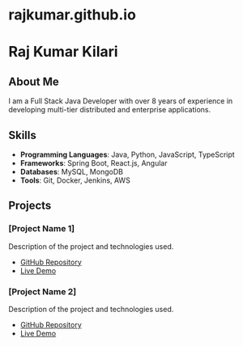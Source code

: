 # rajkumar.github.io
# Raj Kumar Kilari

## About Me
I am a Full Stack Java Developer with over 8 years of experience in developing multi-tier distributed and enterprise applications.

## Skills
- **Programming Languages**: Java, Python, JavaScript, TypeScript
- **Frameworks**: Spring Boot, React.js, Angular
- **Databases**: MySQL, MongoDB
- **Tools**: Git, Docker, Jenkins, AWS

## Projects

### [Project Name 1]
Description of the project and technologies used.
- [GitHub Repository](https://github.com/your-username/project-1-repo)
- [Live Demo](https://your-live-demo-link.com)

### [Project Name 2]
Description of the project and technologies used.
- [GitHub Repository](https://github.com/your-username/project-2-repo)
- [Live Demo](https://your-live-demo-link.com)
